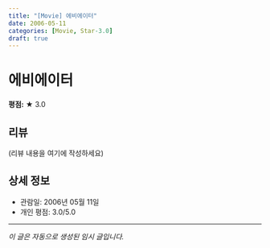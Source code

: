 ```yaml
---
title: "[Movie] 에비에이터"
date: 2006-05-11
categories: [Movie, Star-3.0]
draft: true
---
```


# 에비에이터

**평점:** ★ 3.0

## 리뷰

(리뷰 내용을 여기에 작성하세요)

## 상세 정보

- 관람일: 2006년 05월 11일
- 개인 평점: 3.0/5.0

---

*이 글은 자동으로 생성된 임시 글입니다.*
